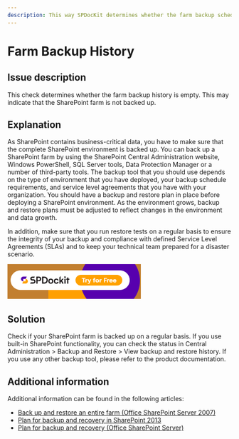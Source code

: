 ```yaml
---
description: This way SPDocKit determines whether the farm backup schedule is configured.
---
```


# Farm Backup History

## Issue description

This check determines whether the farm backup history is empty. This may indicate that the SharePoint farm is not backed up.

## Explanation

As SharePoint contains business-critical data, you have to make sure that the complete SharePoint environment is backed up. You can back up a SharePoint farm by using the SharePoint Central Administration website, Windows PowerShell, SQL Server tools, Data Protection Manager or a number of third-party tools. The backup tool that you should use depends on the type of environment that you have deployed, your backup schedule requirements, and service level agreements that you have with your organization. You should have a backup and restore plan in place before deploying a SharePoint environment. As the environment grows, backup and restore plans must be adjusted to reflect changes in the environment and data growth.

In addition, make sure that you run restore tests on a regular basis to ensure the integrity of your backup and compliance with defined Service Level Agreements (SLAs) and to keep your technical team prepared for a disaster scenario.

[![Download SPDocKit](../../../static/img/spdockit-download.png)](http://bit.ly/2US0Zna)

## Solution

Check if your SharePoint farm is backed up on a regular basis. If you use built-in SharePoint functionality, you can check the status in Central Administration > Backup and Restore > View backup and restore history. If you use any other backup tool, please refer to the product documentation.

## Additional information

Additional information can be found in the following articles:

* [Back up and restore an entire farm (Office SharePoint Server 2007)](https://technet.microsoft.com/en-ie/library/cc262412\(v=office.12\).aspx)
* [Plan for backup and recovery in SharePoint 2013](https://technet.microsoft.com/en-us/library/cc261687.aspx)
* [Plan for backup and recovery (Office SharePoint Server)](https://technet.microsoft.com/en-us/library/cc261687\(v=office.12\).aspx)
